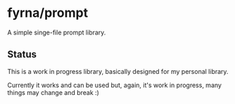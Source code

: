 # fyrna/prompt

A simple singe-file prompt library.

## Status

This is a work in progress library, basically designed for my personal library.

Currently it works and can be used but, again, it's work in progress,  many things may change and break :)
